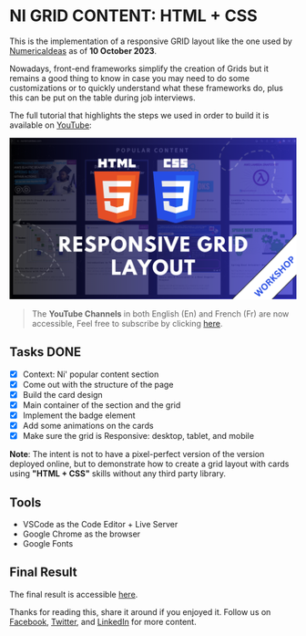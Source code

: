 # NI GRID CONTENT: HTML + CSS
This is the implementation of a responsive GRID layout like the one used by [NumericaIdeas](https://numericaideas.com) as of **10 October 2023**.

Nowadays, front-end frameworks simplify the creation of Grids but it remains a good thing to know in case you may need to do some customizations or to quickly understand what these frameworks do, plus this can be put on the table during job interviews.

The full tutorial that highlights the steps we used in order to build it is available on [YouTube](https://youtu.be/IfFZK8nc-0c):

[![FinalResult](./images/final-result.png)](https://youtu.be/IfFZK8nc-0c)

> The **YouTube Channels** in both English (En) and French (Fr) are now accessible, Feel free to subscribe by clicking [here](https://www.youtube.com/@numericaideas/channels?sub_confirmation=1).

## Tasks DONE
- [x] Context: Ni' popular content section
- [x] Come out with the structure of the page
- [x] Build the card design
- [x] Main container of the section and the grid
- [x] Implement the badge element
- [x] Add some animations on the cards
- [x] Make sure the grid is Responsive: desktop, tablet, and mobile

**Note**: The intent is not to have a pixel-perfect version of the version deployed online, but to demonstrate how to create a grid layout with cards using **"HTML + CSS"** skills without any third party library.

## Tools
- VSCode as the Code Editor + Live Server
- Google Chrome as the browser
- Google Fonts

## Final Result
The final result is accessible [here](https://www.youtube.com/watch?v=IfFZK8nc-0c&t=3497s).

Thanks for reading this, share it around if you enjoyed it. Follow us on [Facebook](https://www.facebook.com/numericaideas),  [Twitter](https://twitter.com/numericaideas), and [LinkedIn](https://www.linkedin.com/company/numericaideas) for more content.
